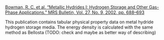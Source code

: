[Bowman, R. C. et al. “Metallic Hydrides I: Hydrogen Storage and Other Gas-Phase Applications.” MRS Bulletin, Vol. 27, No. 9, 2002, pp. 688–693](https://doi.org/10.1557/mrs2002.223.)


This publication contains tabular physical property data on metal hydride hydrogen storage media. The energy density is calculated with the same method as Bellosta (TODO: check and maybe as better way of describing)